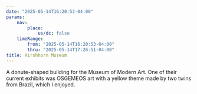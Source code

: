 ```yaml
---
date: "2025-05-14T16:20:53-04:00"
params:
    nav:
        place:
            us/dc: false
    timeRange:
        from: "2025-05-14T16:20:53-04:00"
        thru: "2025-05-14T17:26:51-04:00"
title: Hirshhorn Museum
---
```


A donute-shaped building for the Museum of Modern Art. One of their current exhibits was OSGEMEOS art with a yellow theme made by two twins from Brazil, which I enjoyed.
